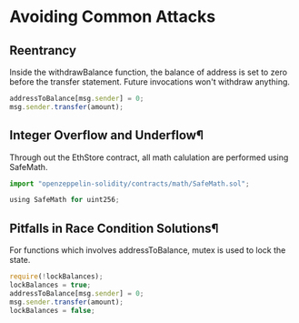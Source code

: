 # Avoiding Common Attacks
 
## Reentrancy

Inside the withdrawBalance function, the balance of address is set to zero before the transfer statement. Future invocations won't withdraw anything.

```javascript
addressToBalance[msg.sender] = 0;
msg.sender.transfer(amount);
```

## Integer Overflow and Underflow¶

Through out the EthStore contract, all math calulation are performed using SafeMath.

```javascript
import "openzeppelin-solidity/contracts/math/SafeMath.sol";

using SafeMath for uint256;
```

## Pitfalls in Race Condition Solutions¶

For functions which involves addressToBalance, mutex is used to lock the state.

```javascript
require(!lockBalances);
lockBalances = true;
addressToBalance[msg.sender] = 0;
msg.sender.transfer(amount);
lockBalances = false;
```